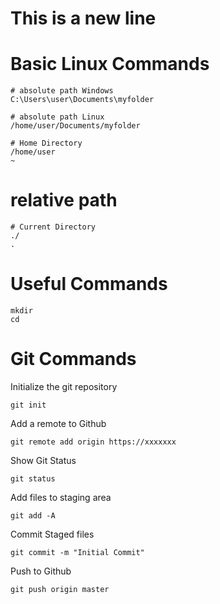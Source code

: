 # This is a new line

# Basic Linux Commands

```
# absolute path Windows
C:\Users\user\Documents\myfolder

# absolute path Linux
/home/user/Documents/myfolder

# Home Directory
/home/user
~
```


# relative path
```
# Current Directory
./
.
```

# Useful Commands
```
mkdir
cd
```

# Git Commands

Initialize the git repository
```
git init
```

Add a remote to Github
```
git remote add origin https://xxxxxxx
```

Show Git Status
```
git status
``` 

Add files to staging area
```
git add -A
```

Commit Staged files
```
git commit -m "Initial Commit"
```

Push to Github

```
git push origin master
```